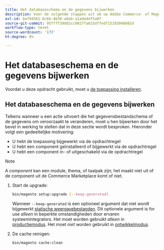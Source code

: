```yaml
---
title: Het databaseschema en de gegevens bijwerken
description: Voer de volgende stappen uit om uw Adobe Commerce- of Magento Open Source-databaseschema bij te werken.
exl-id: bef04561-6c6b-4636-a8ab-a1ade44f5a8f
source-git-commit: 95ffff39d82cc9027fa633dffedf15193040802d
workflow-type: tm+mt
source-wordcount: '173'
ht-degree: 0%

---
```


# Het databaseschema en de gegevens bijwerken

Voordat u deze opdracht gebruikt, moet u [de toepassing installeren](../advanced.md).

## Het databaseschema en de gegevens bijwerken

Telkens wanneer u een actie uitvoert die het gegevensbestandschema of de gegevens om veroorzaakt te veranderen, moet u hen bijwerken door het bevel in werking te stellen dat in deze sectie wordt besproken. Hieronder volgt een gedeeltelijke motivering:

* U hebt de toepassing bijgewerkt via de opdrachtregel
* U hebt een component geïnstalleerd of bijgewerkt via de opdrachtregel
* U hebt een component in- of uitgeschakeld via de opdrachtregel

>[!NOTE]
>
>A *component* kan een module, thema, of taalpak zijn; het maakt niet uit of de component uit de Commerce Marketplace komt of niet.

1. Start de upgrade:

   ```bash
   bin/magento setup:upgrade [--keep-generated]
   ```

   Wanneer `--keep-generated` is een optioneel argument dat niet wordt bijgewerkt [statische weergavebestanden](../../configuration/cli/static-view-file-deployment.md). Dit optionele argument is for use *alleen* in beperkte omstandigheden door ervaren systeemintegrators. Het moet worden gebruikt *alleen* in [productiemodus](../../configuration/bootstrap/application-modes.md#production-mode). Het moet *niet* worden gebruikt in [ontwikkelmodus](../../configuration/bootstrap/application-modes.md#developer-mode).

1. De cache reinigen:

   ```bash
   bin/magento cache:clean
   ```
